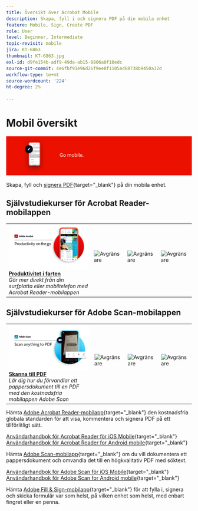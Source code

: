 ```yaml
---
title: Översikt över Acrobat Mobile
description: Skapa, fyll i och signera PDF på din mobila enhet
feature: Mobile, Sign, Create PDF
role: User
level: Beginner, Intermediate
topic-revisit: mobile
jira: KT-6863
thumbnail: KT-6863.jpg
exl-id: d9fe154b-adf9-49da-ab15-6806a0f10edc
source-git-commit: 4e6fbf91e96d26f9ee8f1105ad68738b9450a32d
workflow-type: tm+mt
source-wordcount: '224'
ht-degree: 2%

---
```


# Mobil översikt

![Acrobat Mobile Image](../assets/Hero-Mobile.png)

Skapa, fyll och [signera PDF](https://www.adobe.com/se/acrobat/online/sign-pdf.html){target="_blank"}  på din mobila enhet.

## Självstudiekurser för Acrobat Reader-mobilappen

<table style="table-layout:fixed">
<tr>
  <td>
    <a href="../getting-started/productivity.md">
      <img alt="Produktivitet i farten" src="../assets/Productivity_1280.png" />
    </a>
    <div>
     <a href="../getting-started/productivity.md"><strong>Produktivitet i farten</strong></a>
    </div>
    <em>Gör mer direkt från din surfplatta eller mobiltelefon med Acrobat Reader-mobilappen</em>
    <br>
  </td>
  <td>
   <img alt="Avgränsare" src="../assets/Whitespacer.png" />
    <div>
    <br>
  </td>
  <td>
   <img alt="Avgränsare" src="../assets/Whitespacer.png" />
    <div>
    <br>
  </td>
   <td>
   <img alt="Avgränsare" src="../assets/Whitespacer.png" />
    <div>
    <br>
  </td>
</tr>
</table>

## Självstudiekurser för Adobe Scan-mobilappen

<table style="table-layout:fixed">
<tr>
  <td>
    <a href="scan-mobile-app.md">
      <img alt="Skanna till PDF" src="../assets/Scanmobile.png" />
    </a>
    <div>
     <a href="scan-mobile-app.md"><strong>Skanna till PDF</strong></a>
    </div>
    <em>Lär dig hur du förvandlar ett pappersdokument till en PDF med den kostnadsfria mobilappen Adobe Scan</em>
    <br>
  </td>
  <td>
   <img alt="Avgränsare" src="../assets/Whitespacer.png" />
    <div>
    <br>
  </td>
  <td>
   <img alt="Avgränsare" src="../assets/Whitespacer.png" />
    <div>
    <br>
  </td>
   <td>
   <img alt="Avgränsare" src="../assets/Whitespacer.png" />
    <div>
    <br>
  </td>
</tr>
</table>

Hämta [Adobe Acrobat Reader-mobilapp](https://www.adobe.com/acrobat/mobile/acrobat-reader.html){target="_blank"} den kostnadsfria globala standarden för att visa, kommentera och signera PDF på ett tillförlitligt sätt.

[Användarhandbok för Acrobat Reader för iOS Mobile](https://www.adobe.com/devnet-docs/acrobat/ios/en/){target="_blank"}
[Användarhandbok för Acrobat Reader for Android mobile](https://www.adobe.com/devnet-docs/acrobat/android/en/){target="_blank"}

Hämta [Adobe Scan-mobilapp](https://www.adobe.com/acrobat/mobile/scanner-app.html){target="_blank"} om du vill dokumentera ett pappersdokument och omvandla det till en högkvalitativ PDF med söktext.

[Användarhandbok för Adobe Scan för iOS Mobile](https://www.adobe.com/devnet-docs/adobescan/ios/en/){target="_blank"}
[Användarhandbok för Adobe Scan for Android mobile](https://www.adobe.com/devnet-docs/adobescan/android/en/){target="_blank"}

Hämta [Adobe Fill &amp; Sign-mobilapp](https://www.adobe.com/acrobat/mobile/fill-sign-pdfs.html){target="_blank"} för att fylla i, signera och skicka formulär var som helst, på vilken enhet som helst, med enbart fingret eller en penna.

